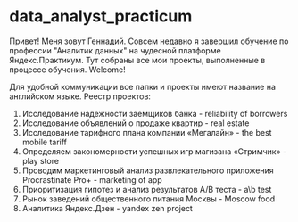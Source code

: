 # data_analyst_practicum

Привет! Меня зовут Геннадий. Совсем недавно я завершил обучение по профессии "Аналитик данных" на
чудесной платформе Яндекс.Практикум. Тут собраны все мои проекты, выполненные в процессе обучения.
Welcome!

Для удобной коммуникации все папки и проекты имеют название на английском языке. 
Реестр проектов:
  1. Исследование надежности заемщиков банка - reliability of borrowers
  2. Исследование объявлений о продаже квартир - real estate
  3. Исследование тарифного плана компании «Мегалайн» - the best mobile tariff
  4. Определяем закономерности успешных игр магизана «Стримчик» - play store
  5. Проводим маркетинговый анализ развлекательного приложения Procrastinate Pro+ - marketing of app
  6. Приоритизация гипотез и анализ результатов A/B теста - a\b test
  7. Рынок заведений общественного питания Москвы - Moscow food
  8. Аналитика Яндекс.Дзен - yandex zen project
